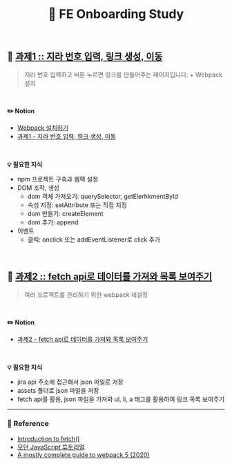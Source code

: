 # <div align="center">🐣 FE Onboarding Study</div>

<br>

## 📌 [과제1 :: 지라 번호 입력, 링크 생성, 이동](https://github.com/mireyhgnay/fe-onboarding/tree/main/study/src/00_study)
> 지라 번호 입력하고 버튼 누르면 링크를 만들어주는 페이지입니다. + Webpack 설치

<br>

**✏️ Notion**
- [Webpack 설치하기](https://hyerimiya.notion.site/Webpack-ab0c7fcd07134e5c8b263295a48c819d)
- [과제1 - 지라 번호 입력, 링크 생성, 이동](https://hyerimiya.notion.site/1-984922d6d88c425c8e3ffc4835aa6c66)

<br>

**💡 필요한 지식**
- npm 프로젝트 구축과 웹팩 설정
- DOM 조작, 생성
    - dom 객체 가져오기: querySelector, getElerhkmentById
    - 속성 지정: setAttribute 또는 직접 지정
    - dom 만들기: createElement
    - dom 추가: append
- 이벤트
    - 클릭: onclick 또는 addEventListener로 click 추가

<br>

## 📌 [과제2 :: fetch api로 데이터를 가져와 목록 보여주기](https://github.com/mireyhgnay/fe-onboarding/tree/main/study/src/01_study)
> 여러 프로젝트를 관리하기 위한 webpack 재설정

<br>

**✏️ Notion**
- [과제2 - fetch api로 데이터를 가져와 목록 보여주기](https://hyerimiya.notion.site/2-fetch-api-464eaeccb73646ffbf6676e172a7196c)

<br>

**💡 필요한 지식**
- jira api 주소에 접근해서 json 파일로 저장
- assets 폴더로 json 파일을 저장
- fetch api를 활용, json 파일을 가져와 ul, li, a 태그를 활용하여 링크 목록 보여주기

-----

### 🔗 Reference
- [Introduction to fetch()](https://web.dev/introduction-to-fetch/)
- [모던 JavaScript 튜토리얼](https://ko.javascript.info/)
- [A mostly complete guide to webpack 5 (2020)](https://www.valentinog.com/blog/webpack/)